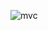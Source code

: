 ![mvc](https://github.com/ciscoquirino/bertoti/assets/66077298/e97a45e2-5632-447d-998a-b4422e6c81a5)
